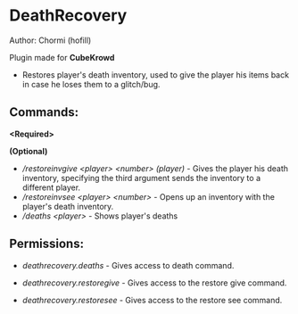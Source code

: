 # DeathRecovery

Author: Chormi (hofill)

Plugin made for **CubeKrowd**
 - Restores player's death inventory, used to give the player his items back in case he loses them to a glitch/bug.

## Commands:
 **\<Required\>**

 **(Optional)**

 * */restoreinvgive \<player\> \<number\> (player)* - Gives the player his death inventory, specifying the third argument sends the inventory to a different player.
 * */restoreinvsee \<player\> \<number\>* - Opens up an inventory with the player's death inventory.
 * */deaths \<player\>* - Shows player's deaths

## Permissions:
 * *deathrecovery.deaths* - Gives access to death command.

 * *deathrecovery.restoregive* - Gives access to the restore give command.

 * *deathrecovery.restoresee* - Gives access to the restore see command.